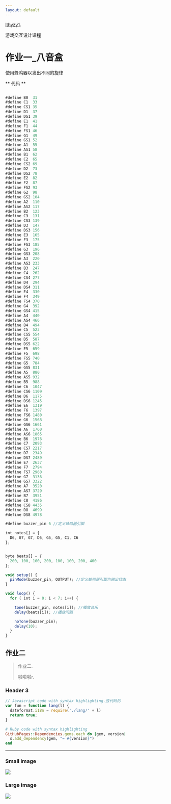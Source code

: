 ```yaml
---
layout: default
---
```



[lthyzy1](https://github.com/Lemonjing/lemonjing.github.io).

游戏交互设计课程

# [](#header-1)作业一_八音盒

使用蜂鸣器以发出不同的旋律

** 代码 **
```js

#define B0  31
#define C1  33
#define CS1 35
#define D1  37
#define DS1 39
#define E1  41
#define F1  44
#define FS1 46
#define G1  49
#define GS1 52
#define A1  55
#define AS1 58
#define B1  62
#define C2  65
#define CS2 69
#define D2  73
#define DS2 78
#define E2  82
#define F2  87
#define FS2 93
#define G2  98
#define GS2 104
#define A2  110
#define AS2 117
#define B2  123
#define C3  131
#define CS3 139
#define D3  147
#define DS3 156
#define E3  165
#define F3  175
#define FS3 185
#define G3  196
#define GS3 208
#define A3  220
#define AS3 233
#define B3  247
#define C4  262
#define CS4 277
#define D4  294
#define DS4 311
#define E4  330
#define F4  349
#define FS4 370
#define G4  392
#define GS4 415
#define A4  440
#define AS4 466
#define B4  494
#define C5  523
#define CS5 554
#define D5  587
#define DS5 622
#define E5  659
#define F5  698
#define FS5 740
#define G5  784
#define GS5 831
#define A5  880
#define AS5 932
#define B5  988
#define C6  1047
#define CS6 1109
#define D6  1175
#define DS6 1245
#define E6  1319
#define F6  1397
#define FS6 1480
#define G6  1568
#define GS6 1661
#define A6  1760
#define AS6 1865
#define B6  1976
#define C7  2093
#define CS7 2217
#define D7  2349
#define DS7 2489
#define E7  2637
#define F7  2794
#define FS7 2960
#define G7  3136
#define GS7 3322
#define A7  3520
#define AS7 3729
#define B7  3951
#define C8  4186
#define CS8 4435
#define D8  4699
#define DS8 4978

#define buzzer_pin 6 //定义蜂鸣器引脚

int notes[] = {
  D6, G7, G7, D5, G5, G5, C1, C6
};


byte beats[] = {
  200, 100, 100, 200, 100, 100, 200, 400
};

void setup() {
  pinMode(buzzer_pin, OUTPUT); //定义蜂鸣器引脚为输出状态
}

void loop() {
  for ( int i = 0; i < 7; i++) {

    tone(buzzer_pin, notes[i]); //播放音乐
    delay(beats[i]); //播放间隔

    noTone(buzzer_pin);
    delay(10);
  }
}
```

## [](#header-2)作业二

>作业二.
>
> 啦啦啦r.

### [](#header-3)Header 3

```js
// Javascript code with syntax highlighting.放代码的
var fun = function lang(l) {
  dateformat.i18n = require('./lang/' + l)
  return true;
}
```

```ruby
# Ruby code with syntax highlighting
GitHubPages::Dependencies.gems.each do |gem, version|
  s.add_dependency(gem, "= #{version}")
end
```


* * *



### Small image

![](https://assets-cdn.github.com/images/icons/emoji/octocat.png) 

### Large image

![](https://guides.github.com/activities/hello-world/branching.png)



